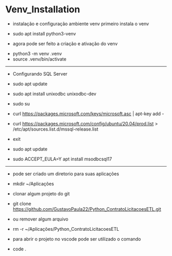 # Venv_Installation

 - instalação e configuração ambiente venv primeiro instala o venv
 * sudo apt install python3-venv

 - agora pode ser feito a criação e ativação do venv
 * python3 -m venv .venv
 * source .venv/bin/activate

--------------------------------------------------
 - Configurando SQL Server 
 * sudo apt update
 * sudo apt install unixodbc unixodbc-dev

 * sudo su
 * curl https://packages.microsoft.com/keys/microsoft.asc | apt-key add -
 * curl https://packages.microsoft.com/config/ubuntu/20.04/prod.list > /etc/apt/sources.list.d/mssql-release.list
 * exit

 * sudo apt update
 * sudo ACCEPT_EULA=Y apt install msodbcsql17

--------------------------------------------------
 - pode ser criado um diretorio para suas aplicações
 * mkdir ~/Aplicações

 - clonar algum projeto do git
 * git clone https://github.com/GustavoPaula22/Python_ContratoLicitacoesETL.git

 - ou remover algum arquivo
 * rm -r ~/Aplicações/Python_ContratoLicitacoesETL

 - para abrir o projeto no vscode pode ser utilizado o comando
 * code .
